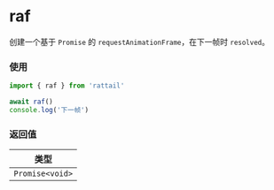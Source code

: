 # raf

创建一个基于 `Promise` 的 `requestAnimationFrame`，在下一帧时 `resolved`。

### 使用

```ts
import { raf } from 'rattail'

await raf()
console.log('下一帧')
```

### 返回值

| 类型            |
| --------------- |
| `Promise<void>` |
